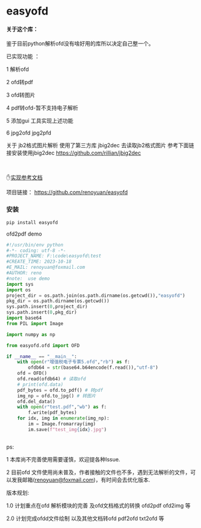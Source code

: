 # easyofd
#### 关于这个库：

鉴于目前python解析ofd没有啥好用的库所以决定自己整一个。

已实现功能 ：

1 解析ofd 

2 ofd转pdf 

3 ofd转图片

4 pdf转ofd-暂不支持电子解析

5 添加gui 工具实现上述功能

6 jpg2ofd jpg2pfd

关于 jb2格式图片解析 
使用了第三方库 jbig2dec 去读取jb2格式图片 参考下面链接安装使用jbig2dec 
https://github.com/rillian/jbig2dec 



​	

:hand:[实现参考文档](https://openstd.samr.gov.cn/bzgk/gb/newGbInfo?hcno=3AF6682D939116B6F5EED53D01A9DB5D )

项目链接： https://github.com/renoyuan/easyofd



### 安装

```shell
pip install easyofd
```



ofd2pdf demo
```python
#!/usr/bin/env python
#-*- coding: utf-8 -*-
#PROJECT_NAME: F:\code\easyofd\test
#CREATE_TIME: 2023-10-18 
#E_MAIL: renoyuan@foxmail.com
#AUTHOR: reno 
#note:  use demo
import sys
import os
project_dir = os.path.join(os.path.dirname(os.getcwd()),"easyofd")
pkg_dir = os.path.dirname(os.getcwd())
sys.path.insert(0,project_dir)
sys.path.insert(0,pkg_dir)
import base64
from PIL import Image

import numpy as np

from easyofd.ofd import OFD

if __name__ == "__main__":
    with open(r"增值税电子专票5.ofd","rb") as f:
        ofdb64 = str(base64.b64encode(f.read()),"utf-8")
    ofd = OFD()
    ofd.read(ofdb64) # 读取ofd
    # print(ofd.data)
    pdf_bytes = ofd.to_pdf() # 转pdf
    img_np = ofd.to_jpg() # 转图片
    ofd.del_data()
    with open(r"test.pdf","wb") as f:
        f.write(pdf_bytes)
    for idx, img in enumerate(img_np):
        im = Image.fromarray(img)
        im.save(f"test_img{idx}.jpg")
       
```



ps:

1 本库尚不完善使用需要谨慎，欢迎提各种Issue.

2 目前ofd 文件使用尚未普及，作者接触的文件也不多，遇到无法解析的文件，可以发我邮箱(renoyuan@foxmail.com)，有时间会去优化版本.



版本规划:

1.0 计划重点在ofd 解析模块的完善 及ofd文档格式的转换 ofd2pdf ofd2img 等

2.0 计划完成ofdd文件绘制 以及其他文档转ofd pdf2ofd txt2ofd 等 

